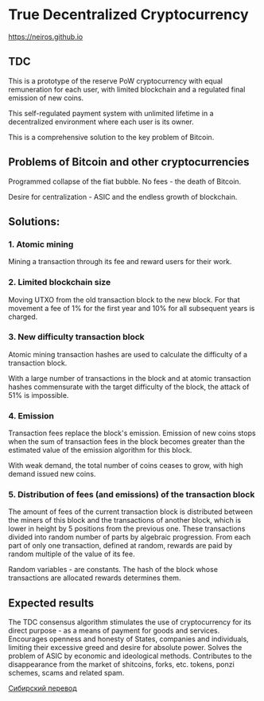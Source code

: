 True Decentralized Cryptocurrency
=================================

https://neiros.github.io

TDC 
---

This is a prototype of the reserve PoW cryptocurrency with equal remuneration for each user, with limited blockchain and a regulated final emission of new coins.

This self-regulated payment system with unlimited lifetime in a decentralized environment where each user is its owner.

This is a comprehensive solution to the key problem of Bitcoin.


Problems of Bitcoin and other cryptocurrencies
----------------------------------------------

Programmed collapse of the fiat bubble. No fees - the death of Bitcoin.

Desire for centralization - ASIC and the endless growth of blockchain.



Solutions:
----------

### 1. Atomic mining

Mining a transaction through its fee and reward users for their work.


### 2. Limited blockchain size

Moving UTXO from the old transaction block to the new block.
For that movement a fee of 1% for the first year and 10% for all subsequent years is charged.


### 3. New difficulty transaction block

Atomic mining transaction hashes are used to calculate the difficulty of a transaction block.

With a large number of transactions in the block and at atomic transaction hashes commensurate with the target difficulty of the block, the attack of 51% is impossible.


### 4. Emission

Transaction fees replace the block's emission. Emission of new coins stops when the sum of transaction fees in the block becomes greater than the estimated value of the emission algorithm for this block.

With weak demand, the total number of coins ceases to grow, with high demand issued new coins.


### 5. Distribution of fees (and emissions) of the transaction block

The amount of fees of the current transaction block is distributed between the miners of this block and the transactions of another block, which is lower in height by 5 positions from the previous one. These transactions divided into random number of parts by algebraic progression. From each part of only one transaction, defined at random, rewards are paid by random multiple of the value of its fee.

Random variables - are constants. The hash of the block whose transactions are allocated rewards determines them.



Expected results
----------------

The TDC consensus algorithm stimulates the use of cryptocurrency for its direct purpose - as a means of payment for goods and services. Encourages openness and honesty of States, companies and individuals, limiting their excessive greed and desire for absolute power. Solves the problem of ASIC by economic and ideological methods. Contributes to the disappearance from the market of shitcoins, forks, etc. tokens, ponzi schemes, scams and related spam.



[Сибирский перевод](https://github.com/neiros/neiros.github.io/blob/master/README.md)

